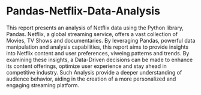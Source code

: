# Pandas-Netflix-Data-Analysis
This report presents an analysis of Netflix data using the Python library, Pandas. Netflix, a global streaming service, offers a vast collection of Movies, TV Shows and documentaries. By leveraging Pandas, powerful data manipulation and analysis capabilities, this report aims to provide insights into Netflix content and user preferences, viweing patterns and trends. 
By examining these insights, a Data-Driven decisions can be made to enhance its content offerings, optimize user experience and stay ahead in competitive industry. 
Such Analysis provide a deeper understanding of audience behavior, aiding in the creation of a more personalized and engaging streaming platform.  
